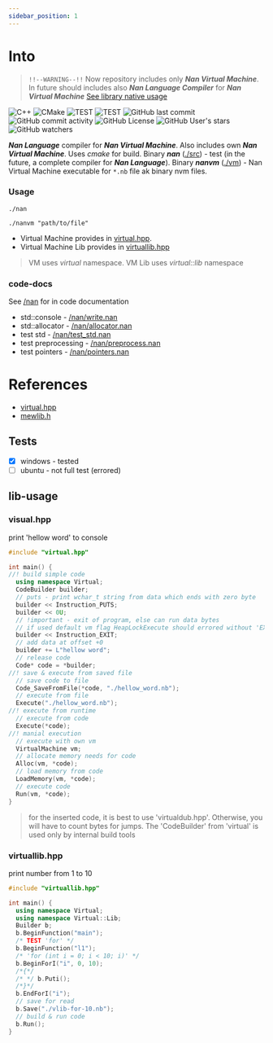 ```yaml
---
sidebar_position: 1
---
```


# Into
> `!!--WARNING--!!`
Now repository includes only ___Nan Virtual Machine___. In future should includes also ___Nan Language Compiler___ for ___Nan Virtual Machine___
> [See library native usage](#lib-usage)

![C++](https://img.shields.io/badge/cpp-blue?logo=cplusplus)
![CMake](https://img.shields.io/badge/cmake-blue?logo=cmake)
![TEST](https://img.shields.io/badge/✔_windows-47c119)
![TEST](https://img.shields.io/badge/✘_ubuntu-orange)
![GitHub last commit](https://img.shields.io/github/last-commit/svan9/nan)
![GitHub commit activity](https://img.shields.io/github/commit-activity/m/svan9/nan)
![GitHub License](https://img.shields.io/github/license/svan9/nan?color=47c119)
![GitHub User's stars](https://img.shields.io/github/stars/svan9)
![GitHub watchers](https://img.shields.io/github/watchers/svan9/nan)

___Nan Language___ compiler for ___Nan Virtual Machine___. Also includes own ___Nan Virtual Machine___. Uses _cmake_ for build. Binary ___nan___ ([./src](./src)) - test (in the future, a complete compiler for ___Nan Language___). Binary ___nanvm___ ([./vm](./vm)) - Nan Virtual Machine executable for `*.nb` file ak binary nvm files.

### Usage
```shell
./nan
```
```shell
./nanvm "path/to/file"
```

* Virtual Machine provides in [virtual.hpp](/include/virtual.hpp). 
* Virtual Machine Lib provides in [virtuallib.hpp](/include/virtuallib.hpp) 

> VM uses _virtual_ namespace. VM Lib uses _virtual::lib_ namespace

### code-docs
See [/nan](/nan) for in code documentation
* std::console - [/nan/write.nan](/nan/write.nan)
* std::allocator - [/nan/allocator.nan](/nan/allocator.nan)
* test std  - [/nan/test_std.nan](/nan/test_std.nan)
* test preprocessing  - [/nan/preprocess.nan](/nan/preprocess.nan)
* test pointers  - [/nan/pointers.nan](/nan/pointers.nan)

# References 
- [virtual.hpp](./docs/virtual.md)
- [mewlib.h](./docs/mewlib.md)

## Tests
- [x] windows - tested
- [ ] ubuntu - not full test (errored)

## lib-usage
### visual.hpp
print 'hellow word' to console
```cpp
#include "virtual.hpp"

int main() {
//! build simple code
  using namespace Virtual;
  CodeBuilder builder;
  // puts - print wchar_t string from data which ends with zero byte 
  builder << Instruction_PUTS;
  builder << 0U;
  // !important - exit of program, else can run data bytes
  // if used default vm flag HeapLockExecute should errored without 'EXIT'
  builder << Instruction_EXIT;
  // add data at offset +0
  builder += L"hellow word";
  // release code
  Code* code = *builder;
//! save & execute from saved file
  // save code to file
  Code_SaveFromFile(*code, "./hellow_word.nb");
  // execute from file
  Execute("./hellow_word.nb");
//! execute from runtime
  // execute from code
  Execute(*code);
//! manial execution 
  // execute with own vm
  VirtualMachine vm;
  // allocate memory needs for code
  Alloc(vm, *code);
  // load memory from code
  LoadMemory(vm, *code);
  // execute code
  Run(vm, *code);
}
```
> for the inserted code, it is best to use 'virtualdub.hpp'. Otherwise, you will have to count bytes for jumps. The 'CodeBuilder' from 'virtual' is used only by internal build tools

### virtuallib.hpp
print number from 1 to 10
```cpp
#include "virtuallib.hpp"

int main() {
  using namespace Virtual;
  using namespace Virtual::Lib;
  Builder b;
  b.BeginFunction("main");
  /* TEST 'for' */
  b.BeginFunction("l1");
  /* 'for (int i = 0; i < 10; i)' */
  b.BeginForI("i", 0, 10);
  /*{*/
  /* */ b.Puti();
  /*}*/
  b.EndForI("i");
  // save for read
  b.Save("./vlib-for-10.nb");
  // build & run code
  b.Run();
}
```
